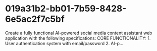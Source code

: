 # 019a31b2-bb01-7b59-8428-6e5ac2f7c5bf
Create a fully functional AI-powered social media content assistant web application with the following specifications:  CORE FUNCTIONALITY: 1. User authentication system with email/password 2. AI-p...
